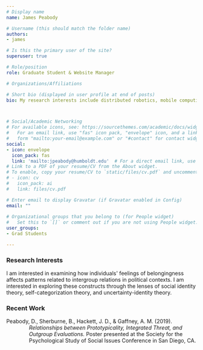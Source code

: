 ```yaml
---
# Display name
name: James Peabody

# Username (this should match the folder name)
authors:
- james

# Is this the primary user of the site?
superuser: true

# Role/position
role: Graduate Student & Website Manager

# Organizations/Affiliations

# Short bio (displayed in user profile at end of posts)
bio: My research interests include distributed robotics, mobile computing and programmable matter.



# Social/Academic Networking
# For available icons, see: https://sourcethemes.com/academic/docs/widgets/#icons
#   For an email link, use "fas" icon pack, "envelope" icon, and a link in the
#   form "mailto:your-email@example.com" or "#contact" for contact widget.
social:
- icon: envelope
  icon_pack: fas
  link: 'mailto:jpeabody@humboldt.edu'  # For a direct email link, use "mailto:test@example.org".
# Link to a PDF of your resume/CV from the About widget.
# To enable, copy your resume/CV to `static/files/cv.pdf` and uncomment the lines below.  
# - icon: cv
#   icon_pack: ai
#   link: files/cv.pdf

# Enter email to display Gravatar (if Gravatar enabled in Config)
email: ""
  
# Organizational groups that you belong to (for People widget)
#   Set this to `[]` or comment out if you are not using People widget.  
user_groups:
- Grad Students

---
```


<h3>Research Interests</h3>
I am interested in examining how individuals' feelings of belongingness affects patterns related to intergroup relations in political contexts. I am interested in exploring these constructs through the lenses of social identity theory, self-categorization theory, and uncertainty-identity theory.

<h3>Recent Work</h3>
<p style="margin-left: 60px; text-indent: -60px;">Peabody, D., Sherburne, B., Hackett, J. D., & Gaffney, A. M. (2019). <i>Relationships between Prototypicality, Integrated Threat, and Outgroup Evaluations.</i> Poster presented at the Society for the Psychological Study of Social Issues Conference in San Diego, CA.</p>
